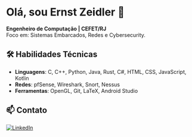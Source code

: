 # Olá, sou Ernst Zeidler 👋

**Engenheiro de Computação | CEFET/RJ**  
Foco em: Sistemas Embarcados, Redes e Cybersecurity.

## 🛠 Habilidades Técnicas
- **Linguagens**: C, C++, Python, Java, Rust, C#, HTML, CSS, JavaScript, Kotlin
- **Redes**: pfSense, Wireshark, Snort, Nessus
- **Ferramentas**: OpenGL, Git, LaTeX, Android Studio

## 📫 Contato
[![LinkedIn](https://img.shields.io/badge/LinkedIn-0077B5?style=flat&logo=linkedin)](https://linkedin.com/in/ernst-zeidler-9173101a2)
